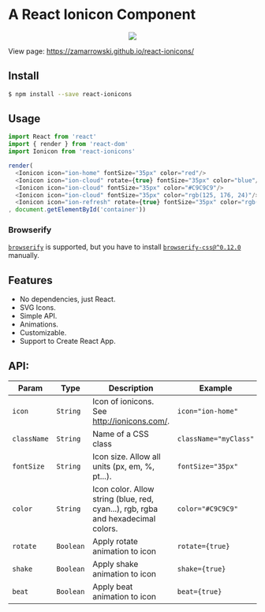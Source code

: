 # A React Ionicon Component

<p align="center">
  <img src="https://raw.githubusercontent.com/zamarrowski/react-ionicons/master/ionicons-logo.png">
</p>

View page: https://zamarrowski.github.io/react-ionicons/

## Install

```sh
$ npm install --save react-ionicons
```

## Usage

```js
import React from 'react'
import { render } from 'react-dom'
import Ionicon from 'react-ionicons'

render(
  <Ionicon icon="ion-home" fontSize="35px" color="red"/>
  <Ionicon icon="ion-cloud" rotate={true} fontSize="35px" color="blue"/>
  <Ionicon icon="ion-cloud" fontSize="35px" color="#C9C9C9"/>
  <Ionicon icon="ion-cloud" fontSize="35px" color="rgb(125, 176, 24)"/>
  <Ionicon icon="ion-refresh" rotate={true} fontSize="35px" color="rgb(125, 176, 24)"/>
, document.getElementById('container'))
```

### Browserify

[`browserify`](https://npmjs.com/packages/browserify) is supported, but you have to install [`browserify-css@^0.12.0`](https://npmjs.com/packages/browserify-css) manually.

## Features

* No dependencies, just React.
* SVG Icons.
* Simple API.
* Animations.
* Customizable.
* Support to Create React App.

## API:

| Param | Type | Description | Example |
| --- | --- | --- | --- |
| `icon` | `String` | Icon of ionicons. See http://ionicons.com/. | `icon="ion-home"` |
| `className` | `String` | Name of a CSS class | `className="myClass"` |
| `fontSize` | `String` | Icon size. Allow all units (px, em, %, pt...). | `fontSize="35px"` |
| `color` | `String` | Icon color. Allow string (blue, red, cyan...), rgb, rgba and hexadecimal colors. | `color="#C9C9C9"` |
| `rotate` | `Boolean` | Apply rotate animation to icon | `rotate={true}` |
| `shake` | `Boolean` | Apply shake animation to icon | `shake={true}` |
| `beat` | `Boolean` | Apply beat animation to icon | `beat={true}` |
